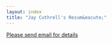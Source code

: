 ```yaml
---
layout: index
title: "Jay Cuthrell's Resum&eacute;"
---
```


<a href="mailto:jay@cuthrell.com?SUBJECT=cv">Please send email for details</a>
